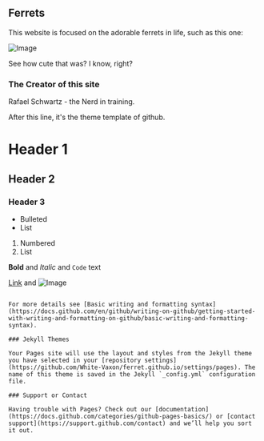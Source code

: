## Ferrets

This website is focused on the adorable ferrets in life, such as this one:

![Image](src="[https://www.vetcarepethospital.ca/wp-content/uploads/sites/247/2022/03/ferret1.png](https://assets.petco.com/petco/image/upload/c_pad,dpr_1.0,f_auto,q_auto,h_636,w_636/c_pad,h_636,w_636/153044-left-1)")

See how cute that was? I know, right?

### The Creator of this site

Rafael Schwartz - the Nerd in training.


After this line, it's the theme template of github.
# Header 1
## Header 2
### Header 3

- Bulleted
- List

1. Numbered
2. List

**Bold** and _Italic_ and `Code` text

[Link](url) and ![Image](src="https://www.vetcarepethospital.ca/wp-content/uploads/sites/247/2022/03/ferret1.png")
```

For more details see [Basic writing and formatting syntax](https://docs.github.com/en/github/writing-on-github/getting-started-with-writing-and-formatting-on-github/basic-writing-and-formatting-syntax).

### Jekyll Themes

Your Pages site will use the layout and styles from the Jekyll theme you have selected in your [repository settings](https://github.com/White-Vaxon/ferret.github.io/settings/pages). The name of this theme is saved in the Jekyll `_config.yml` configuration file.

### Support or Contact

Having trouble with Pages? Check out our [documentation](https://docs.github.com/categories/github-pages-basics/) or [contact support](https://support.github.com/contact) and we’ll help you sort it out.

